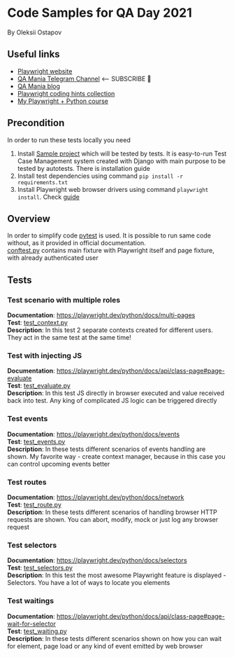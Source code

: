 # Code Samples for QA Day 2021

By Oleksii Ostapov

## Useful links

- [Playwright website](https://playwright.dev/python/)
- [QA Mania Telegram Channel](https://t.me/qamania) <-- SUBSCRIBE 🥳
- [QA Mania blog](https://qamania.org/)
- [Playwright coding hints collection](https://qamania.org/hint/playwright/)
- [My Playwright + Python course](https://www.udemy.com/course/test-automation-with-playwright-and-python/?referralCode=0C1DD39F2C8A28802F95)

## Precondition

In order to run these tests locally you need

1. Install [Sample project](https://github.com/Ypurek/TestMe-TCM) which will be tested by tests. It is easy-to-run Test
   Case Management system created with Django with main purpose to be tested by autotests. There is installation guide
2. Install test dependencies using command `pip install -r requirements.txt`
3. Install Playwright web browser drivers using command `playwright install`. Check [guide](https://playwright.dev/python/docs/intro#installation)

## Overview
In order to simplify code [pytest](https://pytest.org/) is used. It is possible to run same code without, as it provided in official documentation.  
[conftest.py](conftest.py) contains main fixture with Playwright itself and page fixture, with already authenticated user  

## Tests
### Test scenario with multiple roles
**Documentation**: https://playwright.dev/python/docs/multi-pages  
**Test**: [test_context.py](test_context.py)  
**Description**: In this test 2 separate contexts created for different users. They act in the same test at the same time!

### Test with injecting JS
**Documentation**: https://playwright.dev/python/docs/api/class-page#page-evaluate   
**Test**: [test_evaluate.py](test_evaluate.py)  
**Description**: In this test JS directly in browser executed and value received back into test. Any king of complicated JS logic can be triggered directly  

### Test events
**Documentation**: https://playwright.dev/python/docs/events    
**Test**: [test_events.py](test_events.py)   
**Description**: In these tests different scenarios of events handling are shown. My favorite way - create context manager, because in this case you can control upcoming events better  

### Test routes
**Documentation**: https://playwright.dev/python/docs/network  
**Test**: [test_route.py](test_route.py)   
**Description**: In these tests different scenarios of handling browser HTTP requests are shown. You can abort, modify, mock or just log any browser request  

### Test selectors
**Documentation**: https://playwright.dev/python/docs/selectors  
**Test**: [test_selectors.py](test_selectors.py)   
**Description**: In this test the most awesome Playwright feature is displayed - Selectors. You have a lot of ways to locate you elements  

### Test waitings
**Documentation**: https://playwright.dev/python/docs/api/class-page#page-wait-for-selector  
**Test**: [test_waiting.py](test_waiting.py)  
**Description**: In these tests different scenarios shown on how you can wait for element, page load or any kind of event emitted by web browser    